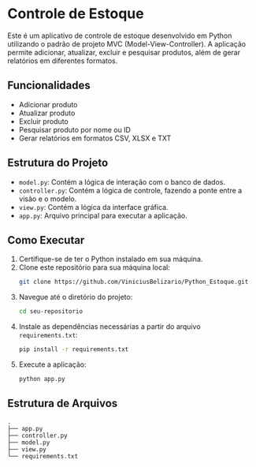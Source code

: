 # Controle de Estoque

Este é um aplicativo de controle de estoque desenvolvido em Python utilizando o padrão de projeto MVC (Model-View-Controller). A aplicação permite adicionar, atualizar, excluir e pesquisar produtos, além de gerar relatórios em diferentes formatos.

## Funcionalidades

- Adicionar produto
- Atualizar produto
- Excluir produto
- Pesquisar produto por nome ou ID
- Gerar relatórios em formatos CSV, XLSX e TXT

## Estrutura do Projeto

- `model.py`: Contém a lógica de interação com o banco de dados.
- `controller.py`: Contém a lógica de controle, fazendo a ponte entre a visão e o modelo.
- `view.py`: Contém a lógica da interface gráfica.
- `app.py`: Arquivo principal para executar a aplicação.

## Como Executar

1. Certifique-se de ter o Python instalado em sua máquina.
2. Clone este repositório para sua máquina local:
    ```sh
    git clone https://github.com/ViniciusBelizario/Python_Estoque.git
    ```
3. Navegue até o diretório do projeto:
    ```sh
    cd seu-repositorio
    ```
4. Instale as dependências necessárias a partir do arquivo `requirements.txt`:
    ```sh
    pip install -r requirements.txt
    ```
5. Execute a aplicação:
    ```sh
    python app.py
    ```

## Estrutura de Arquivos

```plaintext
.
├── app.py
├── controller.py
├── model.py
├── view.py
└── requirements.txt
